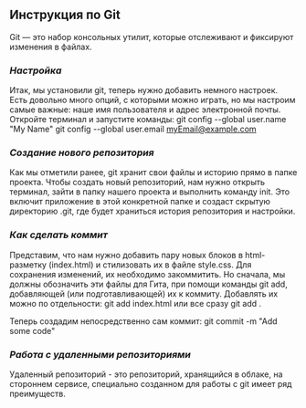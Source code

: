 ## Инструкция по Git
Git — это набор консольных утилит, которые отслеживают и фиксируют изменения в файлах.

### *Настройка*
Итак, мы установили git, теперь нужно добавить немного настроек. Есть довольно много опций, с которыми можно играть, но мы настроим самые важные: наше имя пользователя и адрес электронной почты. Откройте терминал и запустите команды:
git config --global user.name "My Name"
git config --global user.email myEmail@example.com

### *Создание нового репозитория*
Как мы отметили ранее, git хранит свои файлы и историю прямо в папке проекта. Чтобы создать новый репозиторий, нам нужно открыть терминал, зайти в папку нашего проекта и выполнить команду init. Это включит приложение в этой конкретной папке и создаст скрытую директорию .git, где будет храниться история репозитория и настройки.

### *Как сделать коммит*
Представим, что нам нужно добавить пару новых блоков в html-разметку (index.html) и стилизовать их в файле style.css. Для сохранения изменений, их необходимо закоммитить. Но сначала, мы должны обозначить эти файлы для Гита, при помощи команды git add, добавляющей (или подготавливающей) их к коммиту. Добавлять их можно по отдельности:
git add index.html или все сразу git add .

Теперь создадим непосредственно сам коммит: git commit -m "Add some code"

### *Работа с удаленными репозиториями*
Удаленный репозиторий - это репозиторий, хранящийся в облаке, на стороннем сервисе, специально созданном для работы с git имеет ряд преимуществ. 
